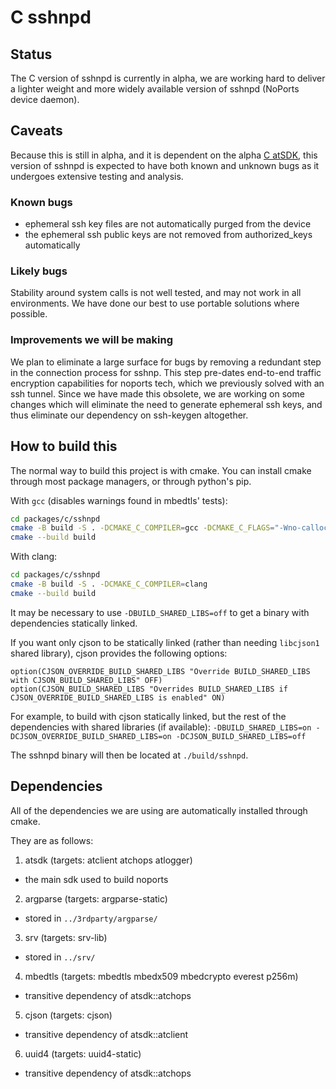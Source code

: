 # C sshnpd

## Status

The C version of sshnpd is currently in alpha, we are working hard to deliver a
lighter weight and more widely available version of sshnpd (NoPorts device
daemon).

## Caveats

Because this is still in alpha, and it is dependent on the alpha
[C atSDK](https://github.com/atsign-foundation/at_c), this version of sshnpd is
expected to have both known and unknown bugs as it undergoes extensive testing
and analysis.

### Known bugs

- ephemeral ssh key files are not automatically purged from the device
- the ephemeral ssh public keys are not removed from authorized_keys
  automatically

### Likely bugs

Stability around system calls is not well tested, and may not work in all
environments.
We have done our best to use portable solutions where possible.

### Improvements we will be making

We plan to eliminate a large surface for bugs by removing a redundant step in
the connection process for sshnp. This step pre-dates end-to-end traffic
encryption capabilities for noports tech, which we previously solved with an ssh
tunnel. Since we have made this obsolete, we are working on some changes which
will eliminate the need to generate ephemeral ssh keys, and thus eliminate our
dependency on ssh-keygen altogether.

## How to build this

The normal way to build this project is with cmake.
You can install cmake through most package managers, or through python's pip.

With `gcc` (disables warnings found in mbedtls' tests):

```bash
cd packages/c/sshnpd
cmake -B build -S . -DCMAKE_C_COMPILER=gcc -DCMAKE_C_FLAGS="-Wno-calloc-transposed-args"
cmake --build build
```

With clang:

```bash
cd packages/c/sshnpd
cmake -B build -S . -DCMAKE_C_COMPILER=clang
cmake --build build
```

It may be necessary to use `-DBUILD_SHARED_LIBS=off` to get a binary with
dependencies statically linked.

If you want only cjson to be statically linked (rather than needing `libcjson1`
shared library), cjson provides the following options:

```
option(CJSON_OVERRIDE_BUILD_SHARED_LIBS "Override BUILD_SHARED_LIBS with CJSON_BUILD_SHARED_LIBS" OFF)
option(CJSON_BUILD_SHARED_LIBS "Overrides BUILD_SHARED_LIBS if CJSON_OVERRIDE_BUILD_SHARED_LIBS is enabled" ON)
```

For example, to build with cjson statically linked, but the rest of the
dependencies with shared libraries (if available):
`-DBUILD_SHARED_LIBS=on -DCJSON_OVERRIDE_BUILD_SHARED_LIBS=on -DCJSON_BUILD_SHARED_LIBS=off`

The sshnpd binary will then be located at `./build/sshnpd`.

## Dependencies

All of the dependencies we are using are automatically installed through cmake.

They are as follows:

1. atsdk (targets: atclient atchops atlogger)

- the main sdk used to build noports

2. argparse (targets: argparse-static)

- stored in `../3rdparty/argparse/`

3. srv (targets: srv-lib)

- stored in `../srv/`

4. mbedtls (targets: mbedtls mbedx509 mbedcrypto everest p256m)

- transitive dependency of atsdk::atchops

5. cjson (targets: cjson)

- transitive dependency of atsdk::atclient

6. uuid4 (targets: uuid4-static)

- transitive dependency of atsdk::atchops
